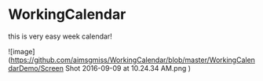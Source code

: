 # WorkingCalendar
this is very easy week calendar!

![image](https://github.com/aimsgmiss/WorkingCalendar/blob/master/WorkingCalendarDemo/Screen Shot 2016-09-09 at 10.24.34 AM.png
)
